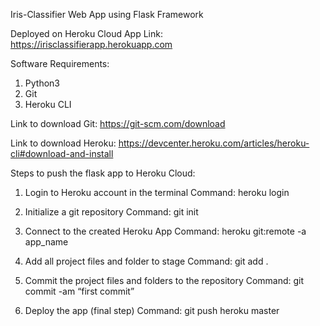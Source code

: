 Iris-Classifier Web App using Flask Framework

Deployed on Heroku Cloud
App Link:
https://irisclassifierapp.herokuapp.com

Software Requirements:
1. Python3
2. Git
3. Heroku CLI

Link to download Git:
https://git-scm.com/download

Link to download Heroku:
https://devcenter.heroku.com/articles/heroku-cli#download-and-install

Steps to push the flask app to Heroku Cloud:
1. Login to Heroku account in the terminal
Command: heroku login

2. Initialize a git repository
Command: git init

3. Connect to the created Heroku App
Command: heroku git:remote -a app_name

4. Add all project files and folder to stage
Command: git add .

5. Commit the project files and folders to the repository
Command: git commit -am “first commit”

6. Deploy the app (final step)
Command: git push heroku master